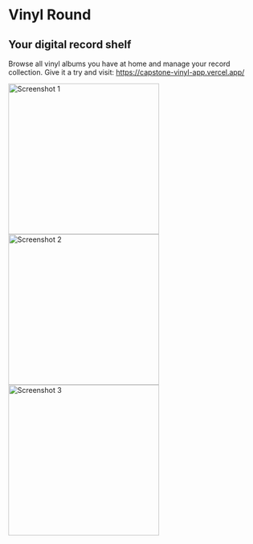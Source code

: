 # Vinyl Round

## Your digital record shelf

Browse all vinyl albums you have at home and manage your record collection.
Give it a try and visit: https://capstone-vinyl-app.vercel.app/


<img src="https://github.com/benkutdev/capstone/assets/125696202/1713c2a9-21f5-4005-bbc5-08f15ac57841" alt="Screenshot 1" width="300" />

<img src="https://github.com/benkutdev/capstone/assets/125696202/4732765a-228e-4600-ae61-5b50379ce93f" alt="Screenshot 2" width="300" />

<img src="https://github.com/benkutdev/capstone/assets/125696202/69d1f350-4ef7-4457-928d-a9bee3905039" alt="Screenshot 3" width="300" />
